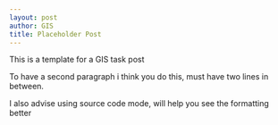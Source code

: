 ```yaml
---
layout: post
author: GIS
title: Placeholder Post
---
```

This is a template for a GIS task post


To have a second paragraph i think you do this, must have two lines in between.


I also advise using source code mode, will help you see the formatting better

